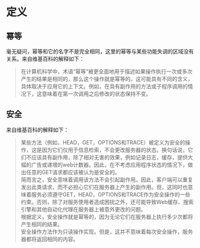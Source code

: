 # 定义
  
## 幂等<div id="Idempotence"></div>
毫无疑问，幂等和它的名字不是完全相同，这里的幂等与某些功能失调的区域没有关系。来自维基百科的解释如下：  
> 在计算机科学中，术语“幂等”被更全面地用于描述如果操作执行一次或多次产生的结果是相同的，那么这个操作就是幂等的。这可能具有不同的含义，具体取决于应用它的上下文。例如，在具有副作用的方法或子程序调用的情况下，这意味着在第一次调用之后修改的状态保持不变。  

## 安全<div id="Safety"></div>
来自维基百科的解释如下：
>某些方法（例如，HEAD，GET，OPTIONS和TRACE）被定义为安全的操作，这是因为它们仅用于信息检索，不会更改服务器的状态。换句话说，它们不应该具有副作用，除了相对无害的效果，例如记录日志，缓存，提供大幅的广告或递增的web计数器。因此，在不考虑应用程序状态的情况下，做出任意的GET请求都应该被认为是安全的。  
简而言之，安全意味着调用该方法不会引起副作用。因此，客户端可以重复发出此类请求，而不必担心它们在服务器上产生的副作用。但，这同时也意味着服务必须遵守GET，HEAD，OPTIONS和TRACE作为安全操作的一些约束。否则，除了对服务使用者造成困扰之外，还可能导致Web缓存、搜索引擎和其他自动化代理在服务器上被意外更改的问题。  
根据定义，安全操作就是幂等的，因为无论它们在服务器上执行多少次都将产生相同的结果。  
安全操作方法作为只读操作实现。但是，这并不意味着每次安全操作，服务器都将返回相同的内容。  